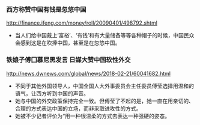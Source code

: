 ### 西方称赞中国有钱是忽悠中国
http://finance.ifeng.com/money/roll/20090401/498792.shtml
- 当人们给中国戴上‘富裕’、‘有钱’和有大量储备等等各种帽子的时候，中国民众会感到这是在吹捧中国，甚至是在忽悠中国。
### 铁娘子傅囗慕尼黑发言 日媒大赞中国软性外交
http://news.dwnews.com/global/news/2018-02-21/60041682.html
- 不同于其他外国领导人，中国全国人大外事委员会主任委员傅莹选择用温和的语气，让西方听到中国的声音。
- 她与中国的外交政策保持完全一致。但傅莹了不起的是，她一直在用亲切的、合理的方式表达中国的立场，而非采取进攻性的方式。
- 她被不少记者评价为“用一种很温柔的方式去表达一种强硬的姿态。